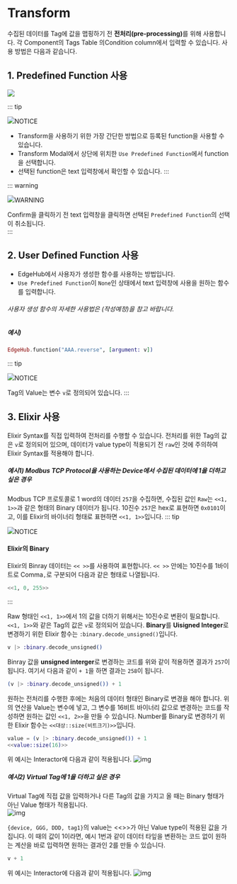 # Transform
수집된 데이터를 Tag에 값을 맵핑하기 전 <b>전처리(pre-processing)</b>를 위해 사용합니다. 각 Component의 Tags Table 의Condition column에서 입력할 수 있습니다. 사용 방법은 다음과 같습니다.  

## 1. Predefined Function 사용  
<img src="../../img/details/transform_modal.png">

::: tip <p class="custom-block-title"><img src="../../img/icon/tip.svg">NOTICE</p>
- Transform을 사용하기 위한 가장 간단한 방법으로 등록된 function을 사용할 수 있습니다. 
- Transform Modal에서 상단에 위치한 `Use Predefined Function`에서 function을 선택합니다. 
- 선택된 function은 text 입력창에서 확인할 수 있습니다. 
:::

::: warning <p class="custom-block-title"><img src="../../img/icon/warning.svg">WARNING</p>
Confirm을 클릭하기 전 text 입력창을 클릭하면 선택된 `Predefined Function`의 선택이 취소됩니다.  
:::

## 2. User Defined Function 사용  
- EdgeHub에서 사용자가 생성한 함수를 사용하는 방법입니다.
- `Use Predefined Function`이 `None`인 상태에서 text 입력창에 사용을 원하는 함수를 입력합니다.

###### 사용자 생성 함수의 자세한 사용법은 (작성예정)을 참고 바랍니다.

##### 예시)  
``` elixir
EdgeHub.function("AAA.reverse", [argument: v])
```
::: tip <p class="custom-block-title"><img src="../../img/icon/tip.svg">NOTICE</p>
Tag의 Value는 변수 `v`로 정의되어 있습니다.
:::

## 3. Elixir 사용
Elixir Syntax를 직접 입력하여 전처리를 수행할 수 있습니다. 전처리를 위한 Tag의 값은 `v`로 정의되어 있으며, 데이터가 value type이 적용되기 전 `raw`인 것에 주의하여 Elixir Syntax를 적용해야 합니다.

##### 예시1) Modbus TCP Protocol을 사용하는 Device에서 수집된 데이터에 1을 더하고 싶은 경우
Modbus TCP 프로토콜로 1 word의 데이터 `257`을 수집하면, 수집된 값인 `Raw`는 `<<1, 1>>`과 같은 형태의 Binary 데이터가 됩니다.
10진수 `257`은 hex로 표현하면 `0x0101`이고, 이를 Elixir의 바이너리 형태로 표현하면 `<<1, 1>>`입니다. 
::: tip <p class="custom-block-title"><img src="../../img/icon/tip.svg">NOTICE</p>
#### Elixir의 Binary
Elixir의 Binray 데이터는 `<< >>`를 사용하여 표현합니다.
`<< >>` 안에는 10진수를 1바이트로 Comma`,`로 구분되어 다음과 같은 형태로 나열됩니다.  
``` elixir
<<1, 0, 255>>
```
:::

Raw 형태인 `<<1, 1>>`에서 1의 값을 더하기 위해서는 10진수로 변환이 필요합니다. `<<1, 1>>`와 같은 Tag의 값은 `v`로 정의되어 있습니다. **Binary**를 **Uisigned Integer**로 변경하기 위한 Elixir 함수는 `:binary.decode_unsigned()`입니다.
``` elixir
v |> :binary.decode_unsigned()
```
Binray 값을 **unsigned interger**로 변경하는 코드를 위와 같이 적용하면 결과가 `257`이 됩니다. 여기서 다음과 같이 `+ 1`을 하면 결과는 `258`이 됩니다. 
``` elixir
(v |> :binary.decode_unsigned()) + 1
```
<div class="spacer-sm"/>

원하는 전처리를 수행한 후에는 처음의 데이터 형태인 Binary로 변경을 해야 합니다. 위의 연산을 Value는 변수에 넣고, 그 변수를 16비트 바이너리 값으로 변경하는 코드를 작성하면 원하는 값인 `<<1, 2>>`을 만들 수 있습니다. Number를 Binary로 변경하기 위한 Elixir 함수는 `<<대상::size(비트크기)>>`입니다.
``` elixir
value = (v |> :binary.decode_unsigned()) + 1
<<value::size(16)>>
```

위 예시는 Interactor에 다음과 같이 적용됩니다.
![img](../../img/details/transform_example1.png)


##### 예시2) Virtual Tag에 1을 더하고 싶은 경우
Virtual Tag에 직접 값을 입력하거나 다른 Tag의 값을 가지고 올 때는 Binary 형태가 아닌 Value 형태가 적용됩니다.  
![img](../../img/details/transform_example2_1.png)  

`{device, GGG, DDD, tag1}`의 value는 <<>>가 아닌 Value type이 적용된 값을 가집니다. 이 때의 값이 1이라면, 예시 1번과 같이 데이터 타잎을 변환하는 코드 없이 원하는 계산을 바로 입력하면 원하는 결과인 2를 만들 수 있습니다.  
``` elixir
v + 1
``` 

위 예시는 Interactor에 다음과 같이 적용됩니다.
![img](../../img/details/transform_example2_2.png)
